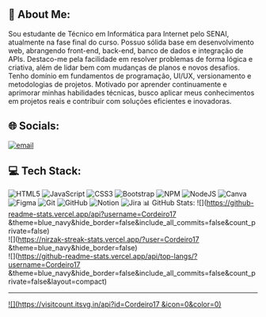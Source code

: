 ## 💫 About Me:
Sou estudante de Técnico em Informática para Internet pelo SENAI, atualmente na fase final do curso. Possuo sólida base em desenvolvimento web, abrangendo front-end, back-end, banco de dados e integração de APIs. Destaco-me pela facilidade em resolver problemas de forma lógica e criativa, além de lidar bem com mudanças de planos e novos desafios. Tenho domínio em fundamentos de programação, UI/UX, versionamento e metodologias de projetos. Motivado por aprender continuamente e aprimorar minhas habilidades técnicas, busco aplicar meus conhecimentos em projetos reais e contribuir com soluções eficientes e inovadoras.


 ## 🌐 Socials:
[![email](https://img.shields.io/badge/Email-D14836?logo=gmail&logoColor=white)](mailto:gui99295@gmail.com) 

## 💻 Tech Stack:
 ![HTML5](https://img.shields.io/badge/html5-%23E34F26.svg?style=for-the-badge&logo=html5&logoColor=white) ![JavaScript](https://img.shields.io/badge/javascript-%23323330.svg?style=for-the-badge&logo=javascript&logoColor=%23F7DF1E)  ![CSS3](https://img.shields.io/badge/css3-%231572B6.svg?style=for-the-badge&logo=css3&logoColor=white) ![Bootstrap](https://img.shields.io/badge/bootstrap-%238511FA.svg?style=for-the-badge&logo=bootstrap&logoColor=white)  ![NPM](https://img.shields.io/badge/NPM-%23CB3837.svg?style=for-the-badge&logo=npm&logoColor=white) ![NodeJS](https://img.shields.io/badge/node.js-6DA55F?style=for-the-badge&logo=node.js&logoColor=white) ![Canva](https://img.shields.io/badge/Canva-%2300C4CC.svg?style=for-the-badge&logo=Canva&logoColor=white) ![Figma](https://img.shields.io/badge/figma-%23F24E1E.svg?style=for-the-badge&logo=figma&logoColor=white) ![Git](https://img.shields.io/badge/git-%23F05033.svg?style=for-the-badge&logo=git&logoColor=white) ![GitHub](https://img.shields.io/badge/github-%23121011.svg?style=for-the-badge&logo=github&logoColor=white)  ![Notion](https://img.shields.io/badge/Notion-%23000000.svg?style=for-the-badge&logo=notion&logoColor=white) ![Jira](https://img.shields.io/badge/jira-%230A0FFF.svg?style=for-the-badge&logo=jira&logoColor=white)
 📊 GitHub Stats:
![](https://github-readme-stats.vercel.app/api?username=Cordeiro17 &theme=blue_navy&hide_border=false&include_all_commits=false&count_private=false)<br/>
![](https://nirzak-streak-stats.vercel.app/?user=Cordeiro17 &theme=blue_navy&hide_border=false)<br/>
![](https://github-readme-stats.vercel.app/api/top-langs/?username=Cordeiro17 &theme=blue_navy&hide_border=false&include_all_commits=false&count_private=false&layout=compact)

---
[![](https://visitcount.itsvg.in/api?id=Cordeiro17 &icon=0&color=0)](https://visitcount.itsvg.in)

<!-- Proudly created with GPRM ( https://gprm.itsvg.in ) -->
